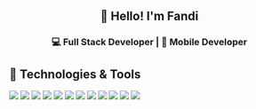 <h2 align="center">👋 Hello! I'm Fandi</h2>

<div align="center">
<h3> 💻 Full Stack Developer | 📱 Mobile Developer </div>

## 🔧 Technologies & Tools

<p>
   <img src="https://img.icons8.com/color/28/000000/html-5--v1.png"/>
  <img src="https://img.icons8.com/color/28/000000/css3.png"/>
  <img src="https://img.icons8.com/officel/28/000000/php-logo.png"/>
  <img src="https://img.icons8.com/color/28/000000/javascript.png"/>
  <img src="https://img.icons8.com/color/28/000000/react-native.png"/>
  <img src="https://img.icons8.com/color/28/000000/vue-js.png"/>
  <img src="https://img.icons8.com/color/28/000000/nodejs.png"/>
  <img src="https://img.icons8.com/color/28/000000/npm.png"/>
  <img src="https://img.icons8.com/color/28/000000/visual-studio-code-2019.png"/>
  <img src="https://img.icons8.com/color/28/000000/mysql-logo.png"/>
  <img src="https://img.icons8.com/color/28/000000/postgreesql.png"/>
  <img src="https://img.icons8.com/ios-glyphs/28/000000/console.png"/>
</p>
